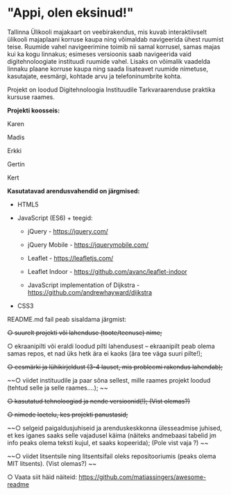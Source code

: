 # "Appi, olen eksinud!"

Tallinna Ülikooli majakaart on veebirakendus, mis kuvab interaktiivselt ülikooli majaplaani korruse kaupa ning võimaldab navigeerida ühest ruumist teise. Ruumide vahel navigeerimine toimib nii samal korrusel, samas majas kui ka kogu linnakus; esimeses versioonis saab navigeerida vaid digitehnoloogiate instituudi ruumide vahel. Lisaks on võimalik vaadelda linnaku plaane korruse kaupa ning saada lisateavet ruumide nimetuse, kasutajate, eesmärgi, kohtade arvu ja telefoninumbrite kohta.

Projekt on loodud Digitehnoloogia Instituudile Tarkvaraarenduse praktika kursuse raames.

**Projekti koosseis:**

Karen

Madis

Erkki

Gertin

Kert

**Kasutatavad arendusvahendid on järgmised:**

* HTML5

* JavaScript (ES6) + teegid:

  * jQuery - https://jquery.com/ 
  
  * jQuery Mobile - https://jquerymobile.com/
  
  * Leaflet - https://leafletjs.com/
  
  * Leaflet Indoor - https://github.com/avanc/leaflet-indoor
  
  * JavaScript implementation of Dijkstra - https://github.com/andrewhayward/dijkstra
  
* CSS3

README.md fail peab sisaldama järgmist:

~~○ suurelt projekti või lahenduse (toote/teenuse) nime;~~ 

○ ekraanipilti või eraldi loodud pilti lahendusest – ekraanipilt peab olema samas repos, et nad üks hetk ära
ei kaoks (ära tee väga suuri pilte!);

~~○ eesmärki ja lühikirjeldust (3-4 lauset, mis probleemi rakendus lahendab);~~ 

~~○ viidet instituudile ja paar sõna sellest, mille raames projekt loodud (tehtud selle ja selle raames....); ~~ 
 
~~○ kasutatud tehnoloogiad ja nende versioonid(!); (Vist olemas?)~~ 

~~○ nimede loetelu, kes projekti panustasid;~~ 

~~○ selgeid paigaldusjuhiseid ja arenduskeskkonna ülesseadmise juhised, et kes iganes saaks selle vajadusel
käima (näiteks andmebaasi tabelid jm info peaks olema teksti kujul, et saaks kopeerida); (Pole vist vaja ?) ~~ 

~~○ viidet litsentsile ning litsentsifail oleks repositooriumis (peaks olema MIT litsents). (Vist olemas?) ~~ 

○ Vaata siit häid näiteid: https://github.com/matiassingers/awesome-readme
